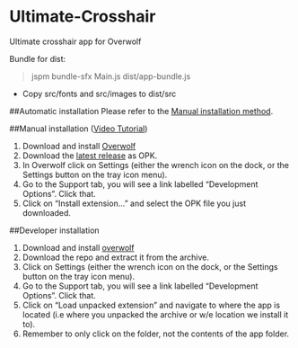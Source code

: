 Ultimate-Crosshair
==================

Ultimate crosshair app for Overwolf

Bundle for dist:
> jspm bundle-sfx Main.js dist/app-bundle.js
- Copy src/fonts and src/images to dist/src

##Automatic installation
Please refer to the <a href="#manual-installation">Manual installation method</a>.

##Manual installation ([Video Tutorial](https://www.youtube.com/watch?v=R4sXL7LYiqM))
1. Download  and install [Overwolf](http://overwolf.com)
2. Download the [latest release](https://github.com/OverwolfApps/Ultimate-Crosshair/releases/latest) as OPK.
3. In Overwolf click on Settings (either the wrench icon on the dock, or the Settings button on the tray icon menu).
4. Go to the Support tab, you will see a link labelled “Development Options”. Click that.
5. Click on “Install extension...” and select the OPK file you just downloaded.

##Developer installation
1. Download  and install [overwolf](http://overwolf.com)
2. Download the repo and extract it from the archive.
3. Click on Settings (either the wrench icon on the dock, or the Settings button on the tray icon menu).
4. Go to the Support tab, you will see a link labelled “Development Options”. Click that.
5. Click on “Load unpacked extension” and navigate to where the app is located (i.e where you unpacked the archive or w/e location we install it to).
6. Remember to only click on the folder, not the contents of the app folder.

